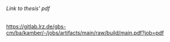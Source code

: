 ###### Link to thesis' pdf
https://gitlab.lrz.de/gbs-cm/ba/kamber/-/jobs/artifacts/main/raw/build/main.pdf?job=pdf
